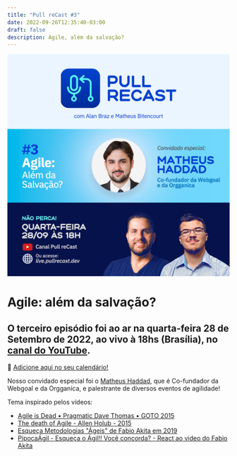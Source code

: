 ```yaml
---
title: "Pull reCast #3"
date: 2022-09-26T12:35:40-03:00
draft: false
description: Agile, além da salvação?
---
```


[![Agile](/images/flyer_live3.png)](https://youtu.be/Qavyj7Cp2sc)

# Agile: além da salvação?

## O terceiro episódio foi ao ar na quarta-feira 28 de Setembro de 2022, ao vivo à 18hs (Brasília), no [canal do YouTube](https://canal.pullrecast.dev).

:calendar: [Adicione aqui no seu calendário!](/calendar/ep003.ics)

Nosso convidado especial foi o [Matheus Haddad](https://www.linkedin.com/in/matheushaddad/), que é Co-fundador da Webgoal e da Orgganica, e palestrante de diversos eventos de agilidade!

Tema inspirado pelos vídeos:

- [Agile is Dead • Pragmatic Dave Thomas • GOTO 2015](https://www.youtube.com/watch?v=a-BOSpxYJ9M)
- [The death of Agile - Allen Holub - 2015](https://www.youtube.com/watch?v=vSnCeJEka_s)
- [Esqueça Metodologias "Ágeis" de Fabio Akita em 2019](https://www.youtube.com/watch?v=xjjX3R2WuoM)
- [PipocaÁgil - Esqueça o Ágil!! Você concorda? - React ao video do Fabio Akita](https://www.youtube.com/watch?v=rTe7gUD6PXo)